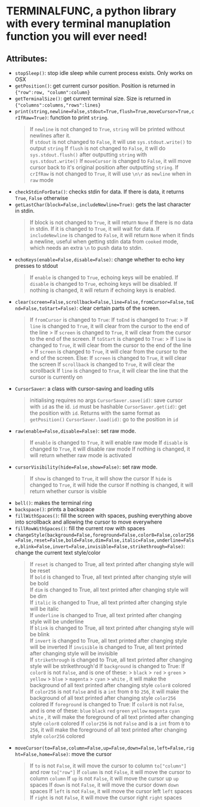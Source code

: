 # TERMINALFUNC, a python library with every terminal manuplation function you will ever need!
## Attributes:
- `stopSleep()`: stop idle sleep while current process exists. Only works on OSX
- `getPosition()`: get current cursor position. Position is returned in `{"row":row, "column":column}`
- `getTerminalSize()`: get current terminal size. Size is returned in `{"columns":columns,"rows":lines}`
- `print(string,newline=False,stdout=True,flush=True,moveCursor=True,crIfRaw=True)`: function to print `string`.  
  > If `newline` is not changed to `True`, `string` will be printed without newlines after it.  
  > If `stdout` is not changed to `False`, it will use `sys.stdout.write()` to output `string`
  > If `flush` is not changed to `False`, it will do `sys.stdout.flush()` after outputting `string` with `sys.stdout.write()`
  > If `moveCursor` is changed to `False`, it will move cursor back to it's original position after outputting `string`.
  > If `crIfRaw` is not changed to `True`, it will use `\n\r` as `newline` when in `raw` mode
- `checkStdinForData()`: checks stdin for data. If there is data, it returns `True`, `False` otherwise
- `getLastChar(block=False,includeNewline=True)`: gets the last character in stdin.
  > If block is not changed to `True`, it will return `None` if there is no data in stdin. If it is changed to `True`, it will wait for data.
  > If `includeNewline` is changed to `False`, it will return `None` when it finds a newline, useful when getting stdin data from `cooked` mode, which needs an extra `\n` to push data to stdin.
- `echoKeys(enable=False,disable=False)`: change whether to echo key presses to stdout
  > If `enable` is changed to `True`, echoing keys will be enabled.
  > If `disable` is changed to `True`, echoing keys will be disabled.
  > If nothing is changed, it will return if echoing keys is enabled.
- `clear(screen=False,scrollback=False,line=False,fromCursor=False,toEnd=False,toStart=False)`: clear certain parts of the screen.
  > If `fromCursor` is changed to `True`:
    > If `toEnd` is changed to `True`:
      > If `line` is changed to `True`, it will clear from the cursor to the end of the line
      > If `screen` is changed to `True`, it will clear from the cursor to the end of the screen.
    > If `toStart` is changed to `True`:
      > If `line` is changed to `True`, it will clear from the cursor to the end of the line
      > If `screen` is changed to `True`, it will clear from the cursor to the end of the screen.
  > Else:
    > If `screen` is changed to `True`, it will clear the screen
    > If `scrollback` is changed to `True`, it will clear the scrollback
    > If `line` is changed to `True`, it will clear the line that the cursor is currently on
- `CursorSaver`: a class with cursor-saving and loading utils
  > initialising requires no args
  > `CursorSaver.save(id)`: save cursor with `id` as the id. `id` must be hashable
  > `CursorSaver.get(id)`: get the position with `id`. Returns with the same format as `getPosition()`
  > `CursorSaver.load(id)`: go to the position in `id`
- `raw(enable=False,disable=False)`: set raw mode.
  > If `enable` is changed to `True`, it will enable raw mode
  > If `disable` is changed to `True`, it will disable raw mode
  > If nothing is changed, it will return whether raw mode is activated
- `cursorVisibility(hide=False,show=False)`: set raw mode.
  > If `show` is changed to `True`, it will show the cursor
  > If `hide` is changed to `True`, it will hide the cursor
  > If nothing is changed, it will return whether cursor is visible
- `bell()`: makes the terminal ring
- `backspace()`: prints a backspace
- `fillWithSpaces()`: fill the screen with spaces, pushing everything above into scrollback and allowing the cursor to move everywhere
- `fillRowWithSpaces()`: fill the current row with spaces
- `changeStyle(background=False,foreground=False,color8=False,color256=False,reset=False,bold=False,dim=False,italic=False,underline=False,blink=False,invert=False,invisible=False,strikethrough=False)`: change the current text style/color
  > If `reset` is changed to True, all text printed after changing style will be reset  
  > If `bold` is changed to True, all text printed after changing style will be bold  
  > If `dim` is changed to True, all text printed after changing style will be dim  
  > If `italic` is changed to True, all text printed after changing style will be italic  
  > If `underline` is changed to True, all text printed after changing style will be underline  
  > If `blink` is changed to True, all text printed after changing style will be blink  
  > If `invert` is changed to True, all text printed after changing style will be inverted
  > If `invisible` is changed to True, all text printed after changing style will be invisible  
  > If `strikethrough` is changed to True, all text printed after changing style will be strikethrough'd
  > If `background` is changed to True:
    > If `color8` is not `False`, and is one of these: 
      > `black`
      > `red`
      > `green`
      > `yellow`
      > `blue`
      > `magenta`
      > `cyan`
      > `white`
      , it will make the background of all text printed after changing style `color8` colored
    > If `color256` is not `False` and is a `int` from `0` to `256`, it will make the background of all text printed after changing style `color256` colored
  > If `foreground` is changed to True:
    > If `color8` is not `False`, and is one of these: `blue` `black` `red` `green` `yellow` `magenta` `cyan` `white`
      , it will make the foreground of all text printed after changing style `color8` colored
    > If `color256` is not `False` and is a `int` from `0` to `256`, it will make the foreground of all text printed after changing style `color256` colored
- `moveCursor(to=False,column=False,up=False,down=False,left=False,right=False,home=False)`: move the cursor
  > If `to` is not `False`, it will move the cursor to column `to["column"]` and row `to["row"]`
  > If `column` is not `False`, it will move the cursor to column `column`
  > If `up` is not `False`, it will move the cursor up `up` spaces
  > If `down` is not `False`, it will move the cursor down `down` spaces
  > If `left` is not `False`, it will move the cursor left `left` spaces
  > If `right` is not `False`, it will move the cursor right `right` spaces
